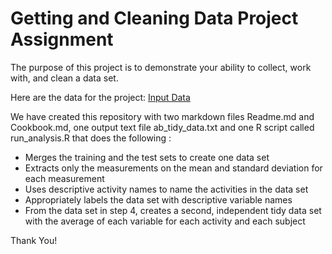 # Getting and Cleaning Data Project Assignment

The purpose of this project is to demonstrate your ability to collect, work with, and clean a data set.

Here are the data for the project: 
[Input Data](https://d396qusza40orc.cloudfront.net/getdata%2Fprojectfiles%2FUCI%20HAR%20Dataset.zip)

We have created this repository with two markdown files Readme.md and Cookbook.md, one output text file  ab_tidy_data.txt and one R script called run_analysis.R that does the following :

* Merges the training and the test sets to create one data set
* Extracts only the measurements on the mean and standard deviation for each measurement
* Uses descriptive activity names to name the activities in the data set
* Appropriately labels the data set with descriptive variable names
* From the data set in step 4, creates a second, independent tidy data set with the average of each variable for each activity and each subject


Thank You!